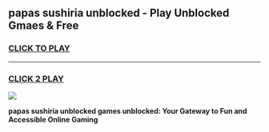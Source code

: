 
## papas sushiria unblocked - Play Unblocked Gmaes & Free
<h3>
<a href="https://news.freeplayer.one?title=papas_sushiria_unblocked&ref=16F">CLICK TO PLAY</a></h3>
<hr>

<h3>
<a href="https://news.freeplayer.one?title=papas_sushiria_unblocked&ref=16F">CLICK 2 PLAY</a>
  
</h3>

<a href="https://news.freeplayer.one?title=papas_sushiria_unblocked&ref=16F/"><img src="https://clearcache.store/games.png"></a>


**papas sushiria unblocked games unblocked: Your Gateway to Fun and Accessible Online Gaming**
